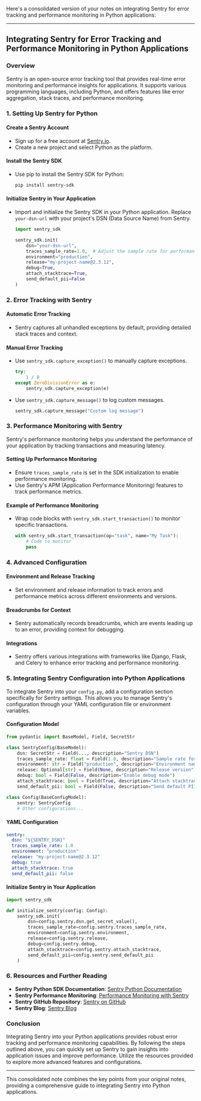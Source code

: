 Here's a consolidated version of your notes on integrating Sentry for error tracking and performance monitoring in Python applications:

---

## Integrating Sentry for Error Tracking and Performance Monitoring in Python Applications

### Overview

Sentry is an open-source error tracking tool that provides real-time error monitoring and performance insights for applications. It supports various programming languages, including Python, and offers features like error aggregation, stack traces, and performance monitoring.

### 1. Setting Up Sentry for Python

#### Create a Sentry Account
- Sign up for a free account at [Sentry.io](https://sentry.io/signup/).
- Create a new project and select Python as the platform.

#### Install the Sentry SDK
- Use pip to install the Sentry SDK for Python:
  ```bash
  pip install sentry-sdk
  ```

#### Initialize Sentry in Your Application
- Import and initialize the Sentry SDK in your Python application. Replace `your-dsn-url` with your project's DSN (Data Source Name) from Sentry.
  ```python
  import sentry_sdk

  sentry_sdk.init(
      dsn="your-dsn-url",
      traces_sample_rate=1.0,  # Adjust the sample rate for performance monitoring
      environment="production",
      release="my-project-name@2.3.12",
      debug=True,
      attach_stacktrace=True,
      send_default_pii=False
  )
  ```

### 2. Error Tracking with Sentry

#### Automatic Error Tracking
- Sentry captures all unhandled exceptions by default, providing detailed stack traces and context.

#### Manual Error Tracking
- Use `sentry_sdk.capture_exception()` to manually capture exceptions.
  ```python
  try:
      1 / 0
  except ZeroDivisionError as e:
      sentry_sdk.capture_exception(e)
  ```

- Use `sentry_sdk.capture_message()` to log custom messages.
  ```python
  sentry_sdk.capture_message("Custom log message")
  ```

### 3. Performance Monitoring with Sentry

Sentry's performance monitoring helps you understand the performance of your application by tracking transactions and measuring latency.

#### Setting Up Performance Monitoring
- Ensure `traces_sample_rate` is set in the SDK initialization to enable performance monitoring.
- Use Sentry's APM (Application Performance Monitoring) features to track performance metrics.

#### Example of Performance Monitoring
- Wrap code blocks with `sentry_sdk.start_transaction()` to monitor specific transactions.
  ```python
  with sentry_sdk.start_transaction(op="task", name="My Task"):
      # Code to monitor
      pass
  ```

### 4. Advanced Configuration

#### Environment and Release Tracking
- Set environment and release information to track errors and performance metrics across different environments and versions.

#### Breadcrumbs for Context
- Sentry automatically records breadcrumbs, which are events leading up to an error, providing context for debugging.

#### Integrations
- Sentry offers various integrations with frameworks like Django, Flask, and Celery to enhance error tracking and performance monitoring.

### 5. Integrating Sentry Configuration into Python Applications

To integrate Sentry into your `config.py`, add a configuration section specifically for Sentry settings. This allows you to manage Sentry's configuration through your YAML configuration file or environment variables.

#### Configuration Model
```python
from pydantic import BaseModel, Field, SecretStr

class SentryConfig(BaseModel):
    dsn: SecretStr = Field(..., description="Sentry DSN")
    traces_sample_rate: float = Field(1.0, description="Sample rate for tracing")
    environment: str = Field("production", description="Environment name")
    release: Optional[str] = Field(None, description="Release version")
    debug: bool = Field(False, description="Enable debug mode")
    attach_stacktrace: bool = Field(True, description="Attach stacktrace to events")
    send_default_pii: bool = Field(False, description="Send default PII")

class Config(BaseConfigModel):
    sentry: SentryConfig
    # Other configurations...
```

#### YAML Configuration
```yaml
sentry:
  dsn: "${SENTRY_DSN}"
  traces_sample_rate: 1.0
  environment: "production"
  release: "my-project-name@2.3.12"
  debug: true
  attach_stacktrace: true
  send_default_pii: false
```

#### Initialize Sentry in Your Application
```python
import sentry_sdk

def initialize_sentry(config: Config):
    sentry_sdk.init(
        dsn=config.sentry.dsn.get_secret_value(),
        traces_sample_rate=config.sentry.traces_sample_rate,
        environment=config.sentry.environment,
        release=config.sentry.release,
        debug=config.sentry.debug,
        attach_stacktrace=config.sentry.attach_stacktrace,
        send_default_pii=config.sentry.send_default_pii
    )
```

### 6. Resources and Further Reading

- **Sentry Python SDK Documentation**: [Sentry Python Documentation](https://docs.sentry.io/platforms/python/)
- **Sentry Performance Monitoring**: [Performance Monitoring with Sentry](https://docs.sentry.io/product/performance/)
- **Sentry GitHub Repository**: [Sentry on GitHub](https://github.com/getsentry/sentry)
- **Sentry Blog**: [Sentry Blog](https://blog.sentry.io/)

### Conclusion

Integrating Sentry into your Python applications provides robust error tracking and performance monitoring capabilities. By following the steps outlined above, you can quickly set up Sentry to gain insights into application issues and improve performance. Utilize the resources provided to explore more advanced features and configurations.

--- 

This consolidated note combines the key points from your original notes, providing a comprehensive guide to integrating Sentry into Python applications.